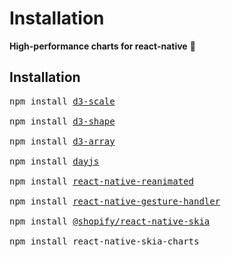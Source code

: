 # Installation

**High-performance charts for react-native** 🚀

## Installation

<pre>
npm install <a href="https://github.com/d3/d3-scale">d3-scale</a><br/>
npm install <a href="https://github.com/d3/d3-shape">d3-shape</a><br/>
npm install <a href="https://github.com/d3/d3-array">d3-array</a><br/>
npm install <a href="https://github.com/iamkun/dayjs">dayjs</a><br/>
npm install <a href="https://github.com/software-mansion/react-native-reanimated">react-native-reanimated</a><br/>
npm install <a href="https://github.com/software-mansion/react-native-gesture-handler">react-native-gesture-handler</a><br/>
npm install <a href="https://github.com/Shopify/react-native-skia">@shopify/react-native-skia</a><br/>
npm install react-native-skia-charts
</pre>
